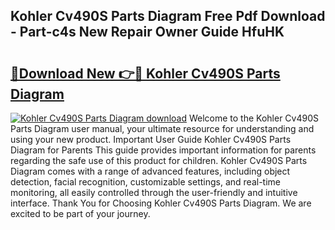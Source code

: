 ## Kohler Cv490S Parts Diagram Free Pdf Download - Part-c4s New Repair Owner Guide HfuHK

# <h2><a href="http://dfukm7.blite.top/?on=Kohler+Cv490S+Parts+Diagram">🔗Download New 👉🔴 Kohler Cv490S Parts Diagram</a></h2>

[![Kohler Cv490S Parts Diagram download](https://i.imgur.com/lujVjoI.png)](http://dfukm7.blite.top/?on=Kohler+Cv490S+Parts+Diagram)
Welcome to the Kohler Cv490S Parts Diagram user manual, your ultimate resource for understanding and using your new product. Important User Guide Kohler Cv490S Parts Diagram for Parents This guide provides important information for parents regarding the safe use of this product for children. Kohler Cv490S Parts Diagram comes with a range of advanced features, including object detection, facial recognition, customizable settings, and real-time monitoring, all easily controlled through the user-friendly and intuitive interface. Thank You for Choosing Kohler Cv490S Parts Diagram. We are excited to be part of your journey.

